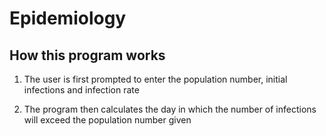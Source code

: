 # Epidemiology

## How this program works

1. The user is first prompted to enter the population number, initial infections and infection rate

2. The program then calculates the day in which the number of infections will exceed the population number given

